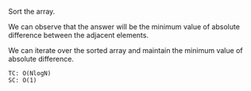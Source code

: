 Sort the array.

We can observe that the answer will be the minimum value of absolute difference between the adjacent elements.

We can iterate over the sorted array and maintain the minimum value of absolute difference.

    TC: O(NlogN)
    SC: O(1)
